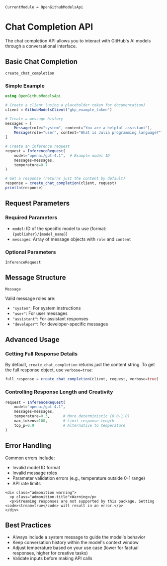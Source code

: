 ```@meta
CurrentModule = OpenGithubModelsApi
```
# Chat Completion API

The chat completion API allows you to interact with GitHub's AI models through a conversational interface.

## Basic Chat Completion

```@docs
create_chat_completion
```

### Simple Example

```julia
using OpenGithubModelsApi

# Create a client (using a placeholder token for documentation)
client = GithubModelsClient("ghp_example_token")

# Create a message history
messages = [
    Message(role="system", content="You are a helpful assistant"),
    Message(role="user", content="What is Julia programming language?")
]

# Create an inference request
request = InferenceRequest(
    model="openai/gpt-4.1",  # Example model ID
    messages=messages,
    temperature=0.7
)

# Get a response (returns just the content by default)
response = create_chat_completion(client, request)
println(response)
```

## Request Parameters

### Required Parameters

- `model`: ID of the specific model to use (format: `{publisher}/{model_name}`)
- `messages`: Array of message objects with `role` and `content`

### Optional Parameters

```@docs
InferenceRequest
```

## Message Structure

```@docs
Message
```

Valid message roles are:
- `"system"`: For system instructions
- `"user"`: For user messages
- `"assistant"`: For assistant responses
- `"developer"`: For developer-specific messages

## Advanced Usage

### Getting Full Response Details

By default, `create_chat_completion` returns just the content string. To get the full response object, use `verbose=true`:

```julia
full_response = create_chat_completion(client, request, verbose=true)
```

### Controlling Response Length and Creativity

```julia
request = InferenceRequest(
    model="openai/gpt-4.1",
    messages=messages,
    temperature=0.3,      # More deterministic (0.0-1.0)
    max_tokens=100,       # Limit response length
    top_p=0.9             # Alternative to temperature
)
```

## Error Handling

Common errors include:
- Invalid model ID format
- Invalid message roles
- Parameter validation errors (e.g., temperature outside 0-1 range)
- API rate limits

```@raw html
<div class="admonition warning">
  <p class="admonition-title">Warning</p>
  <p>Streaming responses are not supported by this package. Setting <code>stream=true</code> will result in an error.</p>
</div>
```

## Best Practices

- Always include a system message to guide the model's behavior
- Keep conversation history within the model's context window
- Adjust temperature based on your use case (lower for factual responses, higher for creative tasks)
- Validate inputs before making API calls